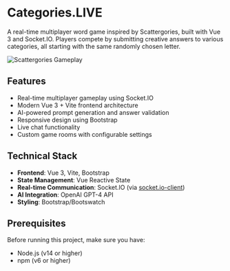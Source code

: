 # Categories.LIVE

A real-time multiplayer word game inspired by Scattergories, built with Vue 3 and Socket.IO. Players compete by submitting creative answers to various categories, all starting with the same randomly chosen letter.

![Scattergories Gameplay](https://github.com/user-attachments/assets/8baba918-3850-4fd7-bc06-d025b6fbbbcb)

## Features

- Real-time multiplayer gameplay using Socket.IO
- Modern Vue 3 + Vite frontend architecture
- AI-powered prompt generation and answer validation
- Responsive design using Bootstrap
- Live chat functionality
- Custom game rooms with configurable settings

## Technical Stack

- **Frontend**: Vue 3, Vite, Bootstrap
- **State Management**: Vue Reactive State
- **Real-time Communication**: Socket.IO (via [socket.io-client](https://github.com/socketio/socket.io-client))
- **AI Integration**: OpenAI GPT-4 API
- **Styling**: Bootstrap/Bootswatch

## Prerequisites

Before running this project, make sure you have:
- Node.js (v14 or higher)
- npm (v6 or higher)

